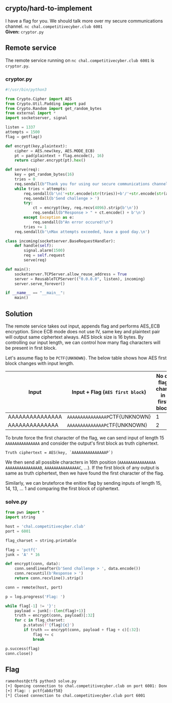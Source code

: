 ## crypto/hard-to-implement
I have a flag for you. We should talk more over my secure communications channel.
`nc chal.competitivecyber.club 6001`  
**Given:** `cryptor.py`

## Remote service
The remote service running on `nc chal.competitivecyber.club 6001` is `cryptor.py`.

### cryptor.py
```python
#!/usr/bin/python3

from Crypto.Cipher import AES
from Crypto.Util.Padding import pad
from Crypto.Random import get_random_bytes
from external import *
import socketserver, signal

listen = 1337
attempts = 1500
flag = getflag()

def encrypt(key,plaintext):
	cipher = AES.new(key, AES.MODE_ECB)
	pt = pad(plaintext + flag.encode(), 16)
	return cipher.encrypt(pt).hex()

def serve(req):
	key = get_random_bytes(16)
	tries = 0
	req.sendall(b"Thank you for using our secure communications channel.\nThis channel uses top-shelf military-grade encryption.\nIf you are not the intended recepient, you can't read our secret.")
	while tries < attempts:
		req.sendall(b'\n('+str.encode(str(tries))+b'/'+str.encode(str(attempts))+b') ')
		req.sendall(b'Send challenge > ')
		try:
			ct = encrypt(key, req.recv(4096).strip(b'\n'))
			req.sendall(b"Response > " + ct.encode() + b'\n')
		except Exception as e:
			req.sendall(b"An error occured!\n")
		tries += 1
	req.sendall(b'\nMax attempts exceeded, have a good day.\n')

class incoming(socketserver.BaseRequestHandler):
	def handle(self):
		signal.alarm(1500)
		req = self.request
		serve(req)

def main():
	socketserver.TCPServer.allow_reuse_address = True
	server = ReusableTCPServer(("0.0.0.0", listen), incoming)
	server.serve_forever()

if __name__ == "__main__":
	main()

```

## Solution
The remote service takes out input, appends flag and performs AES_ECB encryption. Since ECB mode does not use IV, same key and plaintext pair will output same ciphertext always.
AES block size is 16 bytes. By controlling our input length, we can control how many flag characters will be present in first block.

Let's assume flag to be `PCTF{UNKNOWN}`. The below table shows how AES first block changes with input length.

| Input              | Input + Flag (`AES first block`)| No of flag chars in first block |
|--------------------|---------------------------------|---------------------------------|
| AAAAAAAAAAAAAAA    | `AAAAAAAAAAAAAAAP`CTF{UNKNOWN}  |  1                              |
| AAAAAAAAAAAAAA     | `AAAAAAAAAAAAAAPC`TF{UNKNOWN}   |  2                              |

To brute force the first character of the flag, we can send input of length 15 `AAAAAAAAAAAAAAA` and consider the output's first block as truth ciphertext. 
```
Truth ciphertext = AES(key, `AAAAAAAAAAAAAAAP`)
```
We then send all possible characters in 16th position (`AAAAAAAAAAAAAAAA` `AAAAAAAAAAAAAAAB`, `AAAAAAAAAAAAAAAC`, ...). If the first block of any output is same as truth ciphertext, then we have found the first character of the flag.

Similarly, we can bruteforce the enitire flag by sending inputs of length 15, 14, 13, ... 1 and comparing the first block of ciphertext.

### solve.py
```python
from pwn import *
import string

host = 'chal.competitivecyber.club'
port = 6001

flag_charset = string.printable

flag = 'pctf{'
junk = 'A' * 16

def encrypt(conn, data):
    conn.sendlineafter(b'Send challenge > ', data.encode())
    conn.recvuntil(b'Response > ')
    return conn.recvline().strip()

conn = remote(host, port)

p = log.progress('Flag: ')

while flag[-1] != '}':
    payload = junk[:-(len(flag)+1)]
    truth = encrypt(conn, payload)[:32]
    for c in flag_charset:
        p.status(f'{flag}{c}')
        if truth == encrypt(conn, payload + flag + c)[:32]:
            flag += c
            break

p.success(flag)
conn.close()
```

## Flag
```bash
ramenhost@ctf$ python3 solve.py 
[+] Opening connection to chal.competitivecyber.club on port 6001: Done
[+] Flag: : pctf{ab8zf58}
[*] Closed connection to chal.competitivecyber.club port 6001
```